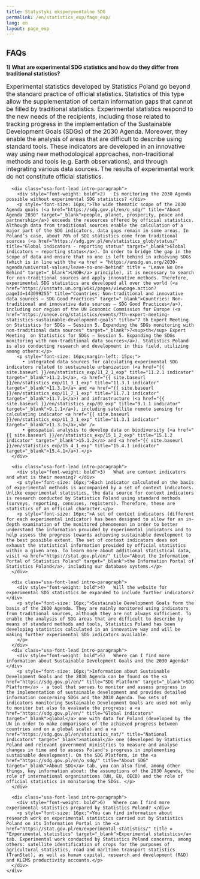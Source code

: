 ```yaml
---
title: Statystyki eksperymentalne SDG
permalink: /en/statistics_exp/faqs_exp/
lang: en
layout: page_exp
---
```

<div id="main" class="main-content" role="main">

  <a id="main-content" tabindex="-1"></a>
    <section class="pl-banner-exp">
    <div class="pl-grid">
      <div class="pl-banner-content">
                        <h1>FAQs</h1>
      </div>
    </div>
  </section>

  <section class="usa-section">
    <div class="pl-grid">
      <div class="usa-font-lead intro-paragraph">
        <div style="font-weight: bold">1)	What are experimental SDG statistics and how do they differ from traditional statistics? </div>
        <p style="font-size: 16px;">Experimental statistics developed by Statistics Poland go beyond the standard practice of official statistics. Statistics of this type allow the supplementation of certain information gaps that cannot be filled by traditional statistics. Experimental statistics respond to the new needs of the recipients, including those related to tracking progress in the implementation of the Sustainable Development Goals (SDGs) of the 2030 Agenda. Moreover, they enable the analysis of areas that are difficult to describe using standard tools. These indicators are developed in an innovative way using new methodological approaches, non-traditional methods and tools (e.g. Earth observations), and through integrating various data sources. The results of experimental work do not constitute official statistics.</p>
      </div>

      <div class="usa-font-lead intro-paragraph">
        <div style="font-weight: bold">2)	Is monitoring the 2030 Agenda possible without experimental SDG statistics? </div>
        <p style="font-size: 16px;">The wide thematic scope of the 2030 Agenda goals (<a href="https://sdg.gov.pl/en/o_sdg/" title="About Agenda 2030" target="_blank">people, planet, prosperity, peace and partnership</a>) exceeds the resources offered by official statistics. Although data from traditional sources enable the calculation of a major part of the SDG indicators, data gaps remain in some areas. In Poland’s case, about 70% of SDG statistics come from traditional sources (<a href="https://sdg.gov.pl/en/statistics_glob/status/" title="Global indicators - reporting status" target="_blank">Global indicators – reporting status</a>). In order to bridge the gap in the scope of data and ensure that no one is left behind in achieving SDGs (which is in line with the <a href = "https://unsdg.un.org/2030-agenda/universal-values/leave-no-one-behind" title = "Leave No One Behind" target="_blank">LNOB</a> principle), it is necessary to search for non-traditional sources and apply innovative methods. Therefore, experimental SDG statistics are developed all over the world (<a href="https://unstats.un.org/wiki/pages/viewpage.action?pageId=143099255" title="Countries: Non-traditional and innovative data sources – SDG Good Practices" target="_blank">Countries: Non-traditional and innovative data sources – SDG Good Practices</a>), including our region of the UN Economic Commission for Europe (<a href="https://unece.org/statistics/events/7th-expert-meeting-statistics-sustainable-development-goals" title="7 th Expert Meeting  on Statistics for SDGs – Session 5. Expanding the SDGs monitoring with non-traditional data sources" target="_blank">7<sup>th</sup> Expert Meeting  on Statistics for SDGs – Session 5. Expanding the SDGs monitoring with non-traditional data sources</a>). Statistics Poland is also conducting research and development in this field, utilizing among others:</p>
        <p style="font-size: 16px;margin-left: 15px;">
          •	integrated data sources for calculating experimental SDG indicators related to sustainable urbanization (<a href="{{ site.baseurl }}/en/statistics_exp/11_2_1_exp" title="11.2.1 indicator" target="_blank">11.2.1</a>, <a href="{{ site.baseurl }}/en/statistics_exp/11_3_1_exp" title="11.3.1 indicator" target="_blank">11.3.1</a> and <a href="{{ site.baseurl }}/en/statistics_exp/11_7_1_exp" title="11.7.1 indicator" target="_blank">11.7.1</a>) and infrastructure (<a href="{{ site.baseurl }}/en/statistics_exp/09_exp" title="9.1.1 indicator" target="_blank">9.1.1</a>), including satellite remote sensing for calculating indicator <a href="{{ site.baseurl }}/en/statistics_exp/11_3_1_exp" title="11.3.1 indicator" target="_blank">11.3.1</a>,<br />
          •	geospatial analysis to develop data on biodiversity (<a href="{{ site.baseurl }}/en/statistics_exp/15_1_2_exp" title="15.1.2 indicator" target="_blank">15.1.2</a> and <a href="{{ site.baseurl }}/en/statistics_exp/15_4_1_exp" title="15.4.1 indicator" target="_blank">15.4.1</a>).</p>
      </div>

      <div class="usa-font-lead intro-paragraph">
        <div style="font-weight: bold">3)	What are context indicators and what is their meaning? </div>
        <p style="font-size: 16px;">Each indicator calculated on the basis of experimental methods is accompanied by a set of context indicators. Unlike experimental statistics, the data source for context indicators is research conducted by Statistics Poland using standard methods (surveys, reporting, censuses, registers). Therefore, these are statistics of an official character.</p>
        <p style="font-size: 16px;">A set of context indicators (different for each experimental indicator) has been designed to allow for an in-depth examination of the monitored phenomenon in order to better understand the information provided by experimental indicators and to help assess the progress towards achieving sustainable development to the best possible extent. The set of context indicators does not exhaust the statistical information provided by official statistics within a given area. To learn more about additional statistical data, visit <a href="https://stat.gov.pl/en/" title="About the Information Portal of Statistics Poland" target="_blank">the Information Portal of Statistics Poland</a>, including our database systems.</p>
      </div>

      <div class="usa-font-lead intro-paragraph">
        <div style="font-weight: bold">4)	Will the website for experimental SDG statistics be expanded to include further indicators? </div>
        <p style="font-size: 16px;">Sustainable Development Goals form the basis of the 2030 Agenda. They are mainly monitored using indicators from traditional sources, although they are not always sufficient. To enable the analysis of SDG areas that are difficult to describe by means of standard methods and tools, Statistics Poland has been developing statistics calculated in an innovative way and will be making further experimental SDG indicators available.
        </p>
      </div>
      <div class="usa-font-lead intro-paragraph">
        <div style="font-weight: bold">5)	Where can I find more information about Sustainable Development Goals and the 2030 Agenda? </div>
        <p style="font-size: 16px;">Information about Sustainable Development Goals and the 2030 Agenda can be found on the <a href="https://sdg.gov.pl/en/" title="SDG Platform" target="_blank">SDG Platform</a> - a tool that serves to monitor and assess progress in the implementation of sustainable development and provides detailed information concerning SDGs and the 2030 Agenda. Two sets of indicators monitoring Sustainable Development Goals are used not only to monitor but also to evaluate the progress: a <a href="https://sdg.gov.pl/en/" title="Global indicators" target="_blank">global</a> one with data for Poland (developed by the UN in order to make comparisons of the achieved progress between countries and on a global scale) and a <a href="https://sdg.gov.pl/en/statistics_nat/" title="National indicators" target="_blank">national</a> one (developed by Statistics Poland and relevant government ministries to measure and analyse changes in time and to assess Poland's progress in implementing sustainable development). On the SDG Platform, in the <a href="https://sdg.gov.pl/en/o_sdg/" title="About SDG" target="_blank">About SDG</a> tab, you can also find, among other things, key information about: the assumptions of the 2030 Agenda, the role of international organisations (UN, EU, OECD) and the role of official statistics in monitoring the SDGs. </p>
      </div>

      <div class="usa-font-lead intro-paragraph">
        <div style="font-weight: bold">6)	Where can I find more experimental statistics prepared by Statistics Poland? </div>
        <p style="font-size: 16px;">You can find information about research work on experimental statistics carried out by Statistics Poland on its Information Portal in the <a href="https://stat.gov.pl/en/experimental-statistics/" title = "Experimental statistics" target="_blank">Experimental statistics</a> tab. Experimental work conducted by Statistics Poland concerns, among others: satellite identification of crops for the purposes of agricultural statistics, road and maritime transport statistics (TranStat), as well as human capital, research and development (R&D) and KLEMS productivity accounts.</p>
      </div>
    </div>
  </section>
  </div>
